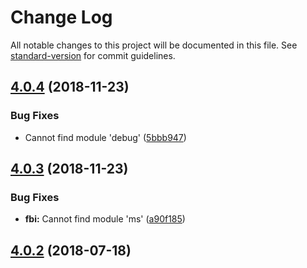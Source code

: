 # Change Log

All notable changes to this project will be documented in this file. See [standard-version](https://github.com/conventional-changelog/standard-version) for commit guidelines.

<a name="4.0.4"></a>
## [4.0.4](https://github.com/fbi-templates/fbi-project-vue/compare/v4.0.3...v4.0.4) (2018-11-23)


### Bug Fixes

* Cannot find module 'debug' ([5bbb947](https://github.com/fbi-templates/fbi-project-vue/commit/5bbb947))



<a name="4.0.3"></a>
## [4.0.3](https://github.com/fbi-templates/fbi-project-vue/compare/v4.0.2...v4.0.3) (2018-11-23)


### Bug Fixes

* **fbi:** Cannot find module 'ms' ([a90f185](https://github.com/fbi-templates/fbi-project-vue/commit/a90f185))



<a name="4.0.2"></a>
## [4.0.2](https://github.com/fbi-templates/fbi-project-vue/compare/v4.0.1...v4.0.2) (2018-07-18)
